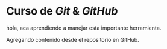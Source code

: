# Curso de _Git_ & _GitHub_

hola, aca aprendiendo a manejar esta importante herramienta.

Agregando contenido desde el repositorio en GitHub.
